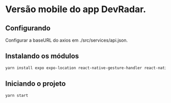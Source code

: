 # Versão mobile do app DevRadar.

## Configurando

Configurar a baseURL do axios em ./src/services/api.json.

## Instalando os módulos

```sh
yarn install expo expo-location react-native-gesture-handler react-native-maps react-native-reanimated react-native-safe-area-context react-native-screens react-native-webview react-navigation react-navigation-stack @react-native-community/masked-view
```

## Iniciando o projeto

```sh
yarn start
```
